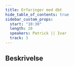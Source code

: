 ```yaml
---
title: Erfaringer med dbt
hide_table_of_contents: true
sidebar_custom_props:
  start: "10:30"
  length: 20
  speakers: Patrick || Ivar
  track: 3
---
```



## Beskrivelse

